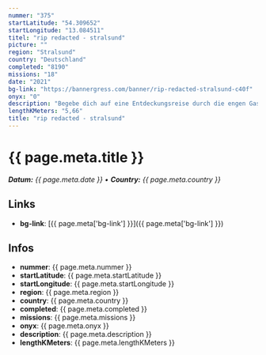 ```yaml
---
nummer: "375"
startLatitude: "54.309652"
startLongitude: "13.084511"
titel: "rip redacted - stralsund"
picture: ""
region: "Stralsund"
country: "Deutschland"
completed: "8190"
missions: "18"
date: "2021"
bg-link: "https://bannergress.com/banner/rip-redacted-stralsund-c40f"
onyx: "0"
description: "Begebe dich auf eine Entdeckungsreise durch die engen Gassen der Stralsunder Altstadt. Sie wurde 2002 in  die UNESCO-Welterbe­liste aufgenommen."
lengthKMeters: "5,66"
title: "rip redacted - stralsund"
---
```


# {{ page.meta.title }}
_**Datum:** {{ page.meta.date }} • **Country:** {{ page.meta.country }}_

## Links
- **bg-link**: [{{ page.meta['bg-link'] }}]({{ page.meta['bg-link'] }})

## Infos
- **nummer**: {{ page.meta.nummer }}
- **startLatitude**: {{ page.meta.startLatitude }}
- **startLongitude**: {{ page.meta.startLongitude }}
- **region**: {{ page.meta.region }}
- **country**: {{ page.meta.country }}
- **completed**: {{ page.meta.completed }}
- **missions**: {{ page.meta.missions }}
- **onyx**: {{ page.meta.onyx }}
- **description**: {{ page.meta.description }}
- **lengthKMeters**: {{ page.meta.lengthKMeters }}

